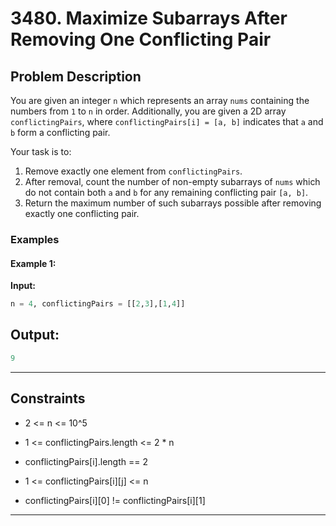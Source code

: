 # 3480. Maximize Subarrays After Removing One Conflicting Pair

## Problem Description

You are given an integer `n` which represents an array `nums` containing the numbers from `1` to `n` in order. Additionally, you are given a 2D array `conflictingPairs`, where `conflictingPairs[i] = [a, b]` indicates that `a` and `b` form a conflicting pair.

Your task is to:
1. Remove exactly one element from `conflictingPairs`.
2. After removal, count the number of non-empty subarrays of `nums` which do not contain both `a` and `b` for any remaining conflicting pair `[a, b]`.
3. Return the maximum number of such subarrays possible after removing exactly one conflicting pair.

### Examples

#### Example 1:
**Input:**
```python
n = 4, conflictingPairs = [[2,3],[1,4]]
```
## Output:
```python
9
```
---
## Constraints
  + 2 <= n <= 10^5
  
  + 1 <= conflictingPairs.length <= 2 * n
  
  + conflictingPairs[i].length == 2
  
  + 1 <= conflictingPairs[i][j] <= n
  
  + conflictingPairs[i][0] != conflictingPairs[i][1]

---
